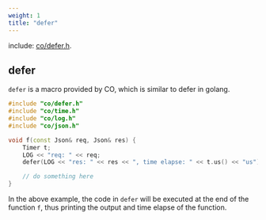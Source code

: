 ```yaml
---
weight: 1
title: "defer"
---
```


include: [co/defer.h](https://github.com/idealvin/co/blob/master/include/co/defer.h).


## defer

`defer` is a macro provided by CO, which is similar to defer in golang.

```cpp
#include "co/defer.h"
#include "co/time.h"
#include "co/log.h"
#include "co/json.h"

void f(const Json& req, Json& res) {
    Timer t;
    LOG << "req: " << req;
    defer(LOG << "res: " << res << ", time elapse: " << t.us() << "us");

    // do something here
}
```

In the above example, the code in `defer` will be executed at the end of the function `f`, thus printing the output and time elapse of the function.
